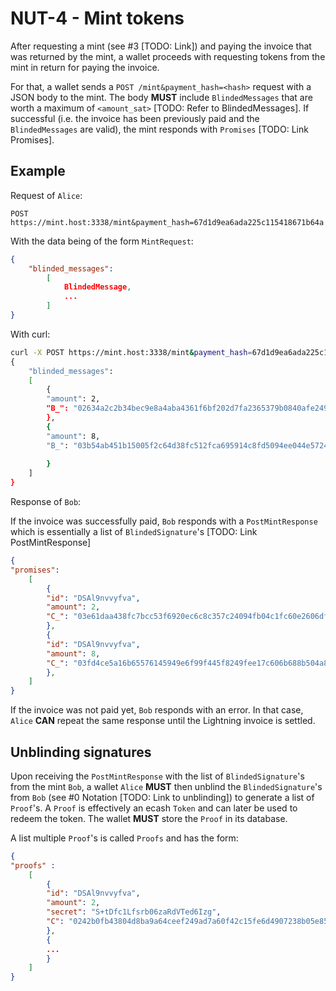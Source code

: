# NUT-4 - Mint tokens

After requesting a mint (see #3 [TODO: Link]) and paying the invoice that was returned by the mint, a wallet proceeds with requesting tokens from the mint in return for paying the invoice. 

For that, a wallet sends a `POST /mint&payment_hash=<hash>` request with a JSON body to the mint. The body **MUST** include `BlindedMessages` that are worth a maximum of `<amount_sat>` [TODO: Refer to BlindedMessages]. If successful (i.e. the invoice has been previously paid and the `BlindedMessages` are valid), the mint responds with `Promises` [TODO: Link Promises].

## Example

Request of `Alice`:

```http
POST https://mint.host:3338/mint&payment_hash=67d1d9ea6ada225c115418671b64a
```

With the data being of the form `MintRequest`:

```json
{
	"blinded_messages": 
		[
			BlindedMessage,
			...
		]
}
```


With curl:

```bash
curl -X POST https://mint.host:3338/mint&payment_hash=67d1d9ea6ada225c115418671b64a -d \
{
	"blinded_messages": 
	[
		{
		"amount": 2, 
		"B_": "02634a2c2b34bec9e8a4aba4361f6bf202d7fa2365379b0840afe249a7a9d71239"
		},
		{
		"amount": 8, 
		"B_": "03b54ab451b15005f2c64d38fc512fca695914c8fd5094ee044e5724ad41fda247"
		
		}
	]
}
```

Response of `Bob`: 

If the invoice was successfully paid, `Bob` responds with a `PostMintResponse` which is essentially a list of `BlindedSignature`'s [TODO: Link PostMintResponse]

```json
{
"promises":
	[
		{
		"id": "DSAl9nvvyfva",
		"amount": 2,
		"C_": "03e61daa438fc7bcc53f6920ec6c8c357c24094fb04c1fc60e2606df4910b21ffb"
		},
		{
		"id": "DSAl9nvvyfva",
		"amount": 8,
		"C_": "03fd4ce5a16b65576145949e6f99f445f8249fee17c606b688b504a849cdc452de"
		},
	]
}

```

If the invoice was not paid yet, `Bob` responds with an error. In that case, `Alice` **CAN** repeat the same response until the Lightning invoice is settled.

## Unblinding signatures

Upon receiving the `PostMintResponse` with the list of `BlindedSignature`'s from the mint `Bob`, a wallet `Alice` **MUST** then unblind the `BlindedSignature`'s from `Bob` (see #0 Notation [TODO: Link to unblinding]) to generate a list of `Proof`'s. A `Proof` is effectively an ecash `Token` and can later be used to redeem the token. The wallet **MUST** store the `Proof` in its database.

A list multiple `Proof`'s is called `Proofs` and has the form:

```json
{
"proofs" : 
	[
		{
		"id": "DSAl9nvvyfva",
		"amount": 2,
		"secret": "S+tDfc1Lfsrb06zaRdVTed6Izg",
		"C": "0242b0fb43804d8ba9a64ceef249ad7a60f42c15fe6d4907238b05e857527832a3"
		},
		{
		...
		}
	]
}
```